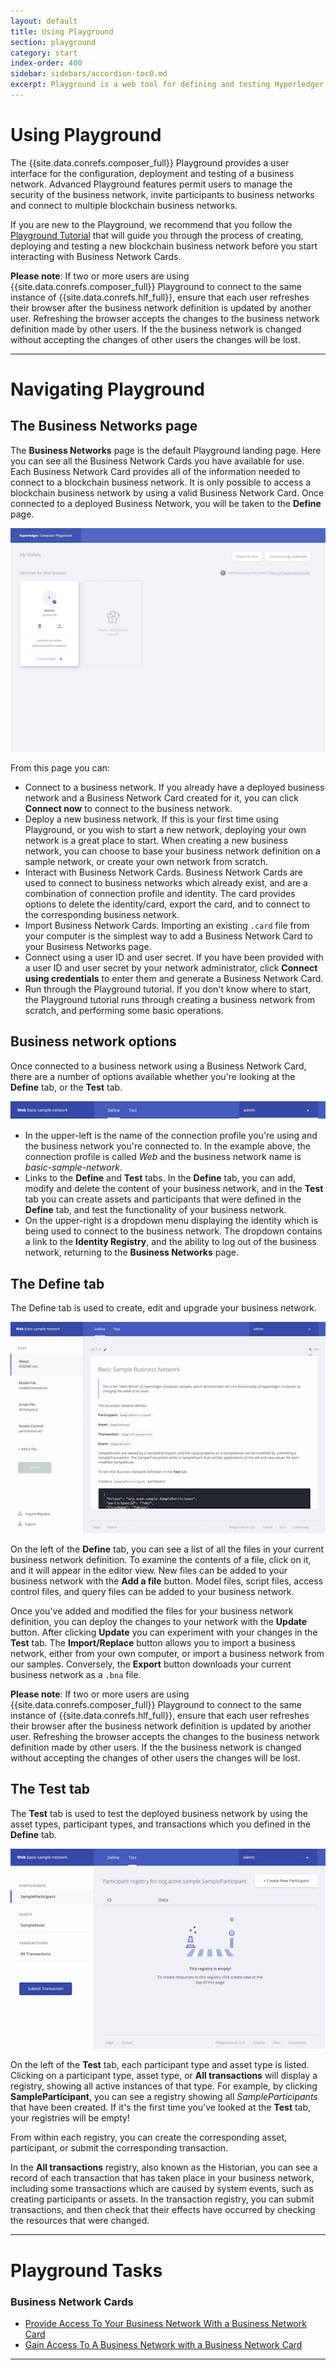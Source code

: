 ```yaml
---
layout: default
title: Using Playground
section: playground
category: start
index-order: 400
sidebar: sidebars/accordion-toc0.md
excerpt: Playground is a web tool for defining and testing Hyperledger Composer models and scripts
---
```


# Using Playground
The {{site.data.conrefs.composer_full}} Playground provides a user interface for the configuration, deployment and testing of a business network. Advanced Playground features permit users to manage the security of the business network, invite participants to business networks and connect to multiple blockchain business networks.

If you are new to the Playground, we recommend that you follow the [Playground Tutorial](../tutorials/playground-tutorial.html) that will guide you through the process of creating, deploying and testing a new blockchain business network before you start interacting with Business Network Cards.

**Please note**: If two or more users are using {{site.data.conrefs.composer_full}} Playground to connect to the same instance of {{site.data.conrefs.hlf_full}}, ensure that each user refreshes their browser after the business network definition is updated by another user. Refreshing the browser accepts the changes to the business network definition made by other users. If the the business network is changed without accepting the changes of other users the changes will be lost.

---

# Navigating Playground

## The Business Networks page

The **Business Networks**  page is the default Playground landing page. Here you can see all the Business Network Cards you have available for use. Each Business Network Card provides all of the information needed to connect to a blockchain business network. It is only possible to access a blockchain business network by using a valid Business Network Card. Once connected to a deployed Business Network, you will be taken to the **Define** page.

![wallet-page](./images/wallet-page.png)

From this page you can:


- Connect to a business network. If you already have a deployed business network and a Business Network Card created for it, you can click **Connect now** to connect to the business network.
- Deploy a new business network. If this is your first time using Playground, or you wish to start a new network, deploying your own network is a great place to start. When creating a new business network, you can choose to base your business network definition on a sample network, or create your own network from scratch.
- Interact with Business Network Cards. Business Network Cards are used to connect to business networks which already exist, and are a combination of connection profile and identity. The card provides options to delete the identity/card, export the card, and to connect to the corresponding business network.
- Import Business Network Cards. Importing an existing `.card` file from your computer is the simplest way to add a Business Network Card to your Business Networks page.
- Connect using a user ID and user secret. If you have been provided with a user ID and user secret by your network administrator, click **Connect using credentials** to enter them and generate a Business Network Card.
- Run through the Playground tutorial. If you don't know where to start, the Playground tutorial runs through creating a business network from scratch, and performing some basic operations.

## Business network options

Once connected to a business network using a Business Network Card, there are a number of options available whether you're looking at the **Define** tab, or the **Test** tab.

![editor-header](./images/editor-header.png)

- In the upper-left is the name of the connection profile you're using and the business network you're connected to. In the example above, the connection profile is called _Web_ and the business network name is _basic-sample-network_.
- Links to the **Define** and **Test** tabs. In the **Define** tab, you can add, modify and delete the content of your business network, and in the **Test** tab you can create assets and participants that were defined in the **Define** tab, and test the functionality of your business network.
- On the upper-right is a dropdown menu displaying the identity which is being used to connect to the business network. The dropdown contains a link to the **Identity Registry**, and the ability to log out of the business network, returning to the **Business Networks** page.

## The Define tab

The Define tab is used to create, edit and upgrade your business network.

![editor-define-page](./images/editor-define.png)

On the left of the **Define** tab, you can see a list of all the files in your current business network definition. To examine the contents of a file, click on it, and it will appear in the editor view. New files can be added to your business network with the **Add a file** button. Model files, script files, access control files, and query files can be added to your business network.

Once you've added and modified the files for your business network definition, you can deploy the changes to your network with the **Update** button. After clicking **Update** you can experiment with your changes in the **Test** tab. The **Import/Replace** button allows you to import a business network, either from your own computer, or import a business network from our samples. Conversely, the **Export** button downloads your current business network as a `.bna` file.

**Please note**: If two or more users are using {{site.data.conrefs.composer_full}} Playground to connect to the same instance of {{site.data.conrefs.hlf_full}}, ensure that each user refreshes their browser after the business network definition is updated by another user. Refreshing the browser accepts the changes to the business network definition made by other users. If the the business network is changed without accepting the changes of other users the changes will be lost.

## The Test tab

The **Test** tab is used to test the deployed business network by using the asset types, participant types, and transactions which you defined in the **Define** tab.

![editor-test-page](./images/editor-test.png)

On the left of the **Test** tab, each participant type and asset type is listed. Clicking on a participant type, asset type, or **All transactions** will display a registry, showing all active instances of that type. For example, by clicking **SampleParticipant**, you can see a registry showing all _SampleParticipants_ that have been created. If it's the first time you've looked at the **Test** tab, your registries will be empty!

From within each registry, you can create the corresponding asset, participant, or submit the corresponding transaction.

In the **All transactions** registry, also known as the Historian, you can see a record of each transaction that has taken place in your business network, including some transactions which are caused by system events, such as creating participants or assets. In the transaction registry, you can submit transactions, and then check that their effects have occurred by checking the resources that were changed.

---
# Playground Tasks

### Business Network Cards
* [Provide Access To Your Business Network With a Business Network Card](./id-cards-playground.html#provide)
* [Gain Access To A Business Network with a Business Network Card](./id-cards-playground.html#gain)

---
